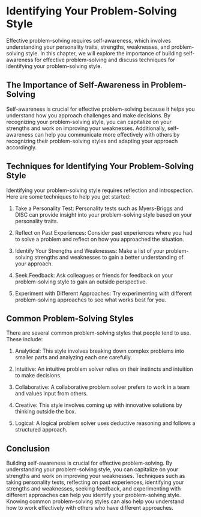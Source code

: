 Identifying Your Problem-Solving Style
==========================================================================

Effective problem-solving requires self-awareness, which involves understanding your personality traits, strengths, weaknesses, and problem-solving style. In this chapter, we will explore the importance of building self-awareness for effective problem-solving and discuss techniques for identifying your problem-solving style.

The Importance of Self-Awareness in Problem-Solving
---------------------------------------------------

Self-awareness is crucial for effective problem-solving because it helps you understand how you approach challenges and make decisions. By recognizing your problem-solving style, you can capitalize on your strengths and work on improving your weaknesses. Additionally, self-awareness can help you communicate more effectively with others by recognizing their problem-solving styles and adapting your approach accordingly.

Techniques for Identifying Your Problem-Solving Style
-----------------------------------------------------

Identifying your problem-solving style requires reflection and introspection. Here are some techniques to help you get started:

1. Take a Personality Test: Personality tests such as Myers-Briggs and DISC can provide insight into your problem-solving style based on your personality traits.

2. Reflect on Past Experiences: Consider past experiences where you had to solve a problem and reflect on how you approached the situation.

3. Identify Your Strengths and Weaknesses: Make a list of your problem-solving strengths and weaknesses to gain a better understanding of your approach.

4. Seek Feedback: Ask colleagues or friends for feedback on your problem-solving style to gain an outside perspective.

5. Experiment with Different Approaches: Try experimenting with different problem-solving approaches to see what works best for you.

Common Problem-Solving Styles
-----------------------------

There are several common problem-solving styles that people tend to use. These include:

1. Analytical: This style involves breaking down complex problems into smaller parts and analyzing each one carefully.

2. Intuitive: An intuitive problem solver relies on their instincts and intuition to make decisions.

3. Collaborative: A collaborative problem solver prefers to work in a team and values input from others.

4. Creative: This style involves coming up with innovative solutions by thinking outside the box.

5. Logical: A logical problem solver uses deductive reasoning and follows a structured approach.

Conclusion
----------

Building self-awareness is crucial for effective problem-solving. By understanding your problem-solving style, you can capitalize on your strengths and work on improving your weaknesses. Techniques such as taking personality tests, reflecting on past experiences, identifying your strengths and weaknesses, seeking feedback, and experimenting with different approaches can help you identify your problem-solving style. Knowing common problem-solving styles can also help you understand how to work effectively with others who have different approaches.



